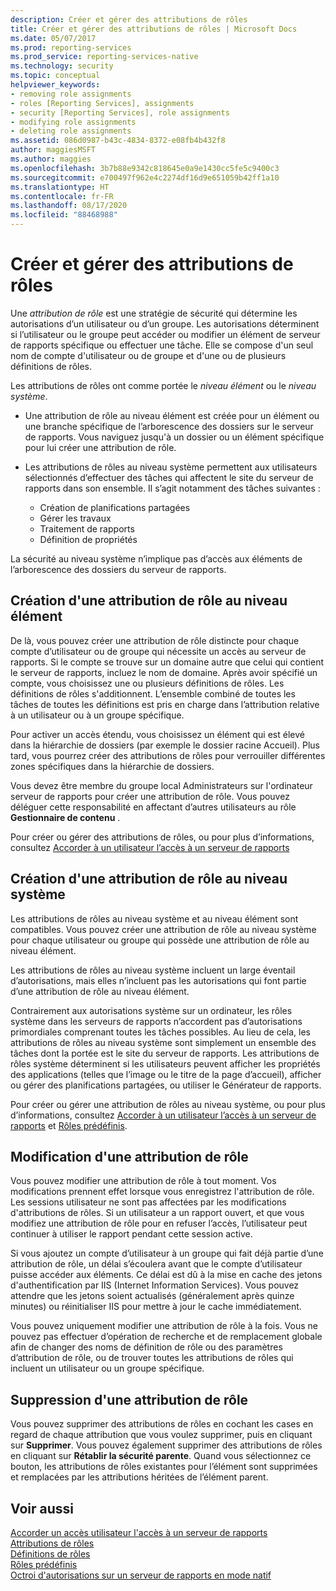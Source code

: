 ```yaml
---
description: Créer et gérer des attributions de rôles
title: Créer et gérer des attributions de rôles | Microsoft Docs
ms.date: 05/07/2017
ms.prod: reporting-services
ms.prod_service: reporting-services-native
ms.technology: security
ms.topic: conceptual
helpviewer_keywords:
- removing role assignments
- roles [Reporting Services], assignments
- security [Reporting Services], role assignments
- modifying role assignments
- deleting role assignments
ms.assetid: 086d0987-b43c-4834-8372-e08fb4b432f8
author: maggiesMSFT
ms.author: maggies
ms.openlocfilehash: 3b7b88e9342c818645e0a9e1430cc5fe5c9400c3
ms.sourcegitcommit: e700497f962e4c2274df16d9e651059b42ff1a10
ms.translationtype: HT
ms.contentlocale: fr-FR
ms.lasthandoff: 08/17/2020
ms.locfileid: "88468988"
---
```

# <a name="create-and-manage-role-assignments"></a>Créer et gérer des attributions de rôles

Une *attribution de rôle* est une stratégie de sécurité qui détermine les autorisations d’un utilisateur ou d’un groupe. Les autorisations déterminent si l’utilisateur ou le groupe peut accéder ou modifier un élément de serveur de rapports spécifique ou effectuer une tâche. Elle se compose d'un seul nom de compte d'utilisateur ou de groupe et d'une ou de plusieurs définitions de rôles.

Les attributions de rôles ont comme portée le *niveau élément* ou le *niveau système*.

- Une attribution de rôle au niveau élément est créée pour un élément ou une branche spécifique de l’arborescence des dossiers sur le serveur de rapports. Vous naviguez jusqu'à un dossier ou un élément spécifique pour lui créer une attribution de rôle.

- Les attributions de rôles au niveau système permettent aux utilisateurs sélectionnés d’effectuer des tâches qui affectent le site du serveur de rapports dans son ensemble. Il s’agit notamment des tâches suivantes :
  - Création de planifications partagées
  - Gérer les travaux
  - Traitement de rapports
  - Définition de propriétés

La sécurité au niveau système n’implique pas d’accès aux éléments de l’arborescence des dossiers du serveur de rapports.

## <a name="creating-an-item-level-role-assignment"></a>Création d'une attribution de rôle au niveau élément

De là, vous pouvez créer une attribution de rôle distincte pour chaque compte d’utilisateur ou de groupe qui nécessite un accès au serveur de rapports. Si le compte se trouve sur un domaine autre que celui qui contient le serveur de rapports, incluez le nom de domaine. Après avoir spécifié un compte, vous choisissez une ou plusieurs définitions de rôles. Les définitions de rôles s'additionnent. L’ensemble combiné de toutes les tâches de toutes les définitions est pris en charge dans l’attribution relative à un utilisateur ou à un groupe spécifique.

Pour activer un accès étendu, vous choisissez un élément qui est élevé dans la hiérarchie de dossiers (par exemple le dossier racine Accueil). Plus tard, vous pourrez créer des attributions de rôles pour verrouiller différentes zones spécifiques dans la hiérarchie de dossiers.

Vous devez être membre du groupe local Administrateurs sur l'ordinateur serveur de rapports pour créer une attribution de rôle. Vous pouvez déléguer cette responsabilité en affectant d’autres utilisateurs au rôle **Gestionnaire de contenu** .

Pour créer ou gérer des attributions de rôles, ou pour plus d’informations, consultez [Accorder à un utilisateur l’accès à un serveur de rapports](../../reporting-services/security/grant-user-access-to-a-report-server.md)
  
## <a name="creating-a-system-level-role-assignment"></a>Création d'une attribution de rôle au niveau système

Les attributions de rôles au niveau système et au niveau élément sont compatibles. Vous pouvez créer une attribution de rôle au niveau système pour chaque utilisateur ou groupe qui possède une attribution de rôle au niveau élément.

Les attributions de rôles au niveau système incluent un large éventail d’autorisations, mais elles n’incluent pas les autorisations qui font partie d’une attribution de rôle au niveau élément.

Contrairement aux autorisations système sur un ordinateur, les rôles système dans les serveurs de rapports n’accordent pas d’autorisations primordiales comprenant toutes les tâches possibles. Au lieu de cela, les attributions de rôles au niveau système sont simplement un ensemble des tâches dont la portée est le site du serveur de rapports. Les attributions de rôles système déterminent si les utilisateurs peuvent afficher les propriétés des applications (telles que l’image ou le titre de la page d’accueil), afficher ou gérer des planifications partagées, ou utiliser le Générateur de rapports.

Pour créer ou gérer une attribution de rôles au niveau système, ou pour plus d’informations, consultez [Accorder à un utilisateur l’accès à un serveur de rapports](../../reporting-services/security/grant-user-access-to-a-report-server.md) et [Rôles prédéfinis](../../reporting-services/security/role-definitions-predefined-roles.md).  

## <a name="modifying-a-role-assignment"></a>Modification d'une attribution de rôle

Vous pouvez modifier une attribution de rôle à tout moment. Vos modifications prennent effet lorsque vous enregistrez l'attribution de rôle. Les sessions utilisateur ne sont pas affectées par les modifications d'attributions de rôles. Si un utilisateur a un rapport ouvert, et que vous modifiez une attribution de rôle pour en refuser l’accès, l’utilisateur peut continuer à utiliser le rapport pendant cette session active.

Si vous ajoutez un compte d’utilisateur à un groupe qui fait déjà partie d’une attribution de rôle, un délai s’écoulera avant que le compte d’utilisateur puisse accéder aux éléments. Ce délai est dû à la mise en cache des jetons d'authentification par IIS (Internet Information Services). Vous pouvez attendre que les jetons soient actualisés (généralement après quinze minutes) ou réinitialiser IIS pour mettre à jour le cache immédiatement.

Vous pouvez uniquement modifier une attribution de rôle à la fois. Vous ne pouvez pas effectuer d’opération de recherche et de remplacement globale afin de changer des noms de définition de rôle ou des paramètres d’attribution de rôle, ou de trouver toutes les attributions de rôles qui incluent un utilisateur ou un groupe spécifique.

## <a name="deleting-a-role-assignment"></a>Suppression d'une attribution de rôle

Vous pouvez supprimer des attributions de rôles en cochant les cases en regard de chaque attribution que vous voulez supprimer, puis en cliquant sur **Supprimer**. Vous pouvez également supprimer des attributions de rôles en cliquant sur **Rétablir la sécurité parente**. Quand vous sélectionnez ce bouton, les attributions de rôles existantes pour l’élément sont supprimées et remplacées par les attributions héritées de l’élément parent.

## <a name="see-also"></a>Voir aussi

[Accorder un accès utilisateur l'accès à un serveur de rapports](../../reporting-services/security/grant-user-access-to-a-report-server.md)  
[Attributions de rôles](../../reporting-services/security/role-assignments.md)  
[Définitions de rôles](../../reporting-services/security/role-definitions.md)  
[Rôles prédéfinis](../../reporting-services/security/role-definitions-predefined-roles.md)  
[Octroi d'autorisations sur un serveur de rapports en mode natif](../../reporting-services/security/granting-permissions-on-a-native-mode-report-server.md)
